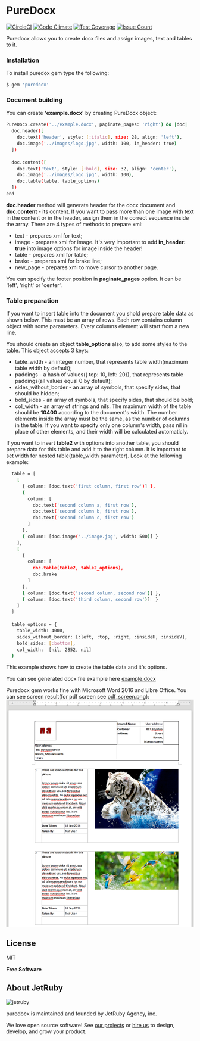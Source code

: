 # PureDocx
[![CircleCI](https://circleci.com/gh/jetruby/puredocx.svg?style=shield)](https://circleci.com/gh/jetruby/puredocx)
[![Code Climate](https://codeclimate.com/github/jetruby/puredocx/badges/gpa.svg)](https://codeclimate.com/github/jetruby/puredocx)
[![Test Coverage](https://codeclimate.com/github/jetruby/puredocx/badges/coverage.svg)](https://codeclimate.com/github/jetruby/puredocx/coverage)
[![Issue Count](https://codeclimate.com/github/jetruby/puredocx/badges/issue_count.svg)](https://codeclimate.com/github/jetruby/puredocx)

Puredocx allows you to create docx files and assign images, text and tables to it.

### Installation

To install puredox gem type the following:

```sh
$ gem 'puredocx'
```

### Document building

You can create **'example.docx'** by creating PureDocx object:

```sh
PureDocx.create('../example.docx', paginate_pages: 'right') do |doc|
  doc.header([
    doc.text('header', style: [:italic], size: 28, align: 'left'),
    doc.image('../images/logo.jpg', width: 100, in_header: true)
  ])

  doc.content([
    doc.text('text', style: [:bold], size: 32, align: 'center'),
    doc.image('../images/logo.jpg', width: 100),
    doc.table(table, table_options)
  ])
end
```

**doc.header** method will generate header for the docx document and **doc.content** - its content. If you want to pass more than one image with text in the content or in the header, assign them in the correct sequence inside the array. There are 4 types of methods to prepare xml:
* text - prepares xml for text;
* image - prepares xml for image. It's very important to add **in_header: true** into image options for image inside the header!
* table - prepares xml for table;
* brake - prepares xml for brake line;
* new_page - prepares xml to move cursor to another page.

You can specify the footer position in **paginate_pages** option. It can be 'left', 'right' or 'center'.

### Table preparation

If you want to insert table into the document you shold prepare table data as shown below. This mast be an array of rows. Each row contains column object with some parameters. Every columns element will start from a new line.

You should create an object **table_options** also, to add some styles to the table. This object accepts 3 keys:
* table_width - an integer number, that represents table width(maximum table width by default);
* paddings - a hash of values({ top: 10, left: 20}), that represents table paddings(all values equal 0 by default);
* sides_without_border - an array of symbols, that specify sides, that should be hidden;
* bold_sides - an array of symbols, that specify sides, that should be bold;
* col_width - an array of strings and nils. The maximum width of the table should be **10400** according to the document's width. The number elements inside the array must be the same, as the number of columns in the table. If you want to specify only one column's width, pass nil in place of other elements, and their width will be calculated automaticly.

If you want to insert **table2** with options into another table, you should prepare data for this table and add it to the right column. It is important to set width for nested table(table_width parameter). Look at the following example:

```sh
  table = [
    [
      { column: [doc.text('first column, first row')] },
      {
        column: [
          doc.text('second column a, first row'),
          doc.text('second column b, first row'),
          doc.text('second column c, first row')
        ]
      },
      { column: [doc.image('../image.jpg', width: 500)] }
    ],
    [
      {
        column: [
          doc.table(table2, table2_options),
          doc.brake
        ]
      },
      { column: [doc.text('second column, second row')] },
      { column: [doc.text('third column, second row')]  }
    ]
  ]

  table_options = {
    table_width: 4000,
    sides_without_border: [:left, :top, :right, :insideH, :insideV],
    bold_sides: [:bottom],
    col_width:  [nil, 2852, nil]
  }
```
This example shows how to create the table data and it's options.

You can see generated docx file example here [example.docx](examples/example.docx)

Puredocx gem works fine with Microsoft Word 2016 and Libre Office. You can see screen result(for pdf screen see [pdf_screen.png](examples/pdf_screen.png)):
![Alt text](examples/libre_office_screen.png "Screen from LibreOffice editor")

License
----

MIT

**Free Software**

About JetRuby
----------------

![jetruby](http://jetruby.com/expertise/wp-content/themes/jetruby-wordpress-template/img/sprite2x.png)


puredocx is maintained and founded by JetRuby Agency, inc.

We love open source software!
See [our projects][portfolio] or
[hire us][hire] to design, develop, and grow your product.

[portfolio]: http://jetruby.com/portfolio/
[hire]: http://jetruby.com/#contactUs
